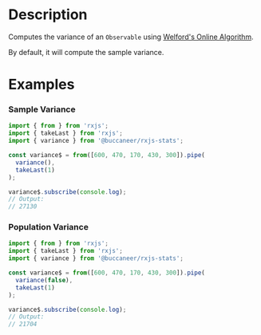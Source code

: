 # Description
Computes the variance of an `Observable` using [Welford's Online Algorithm](https://en.wikipedia.org/wiki/Algorithms_for_calculating_variance#Welford's_online_algorithm).

By default, it will compute the sample variance.

# Examples

### Sample Variance
``` javascript
import { from } from 'rxjs';
import { takeLast } from 'rxjs';
import { variance } from '@buccaneer/rxjs-stats';

const variance$ = from([600, 470, 170, 430, 300]).pipe(
  variance(),
  takeLast(1)
);

variance$.subscribe(console.log);
// Output:
// 27130
```

### Population Variance
``` javascript
import { from } from 'rxjs';
import { takeLast } from 'rxjs';
import { variance } from '@buccaneer/rxjs-stats';

const variance$ = from([600, 470, 170, 430, 300]).pipe(
  variance(false),
  takeLast(1)
);

variance$.subscribe(console.log);
// Output:
// 21704
```